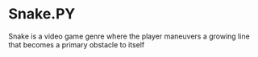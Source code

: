 # Snake.PY
Snake is a video game genre where the player maneuvers a growing line that becomes a primary obstacle to itself
